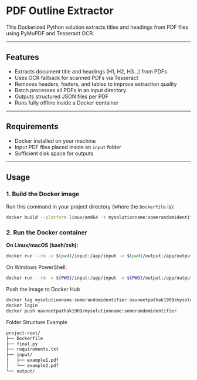 # PDF Outline Extractor

This Dockerized Python solution extracts titles and headings from PDF files using PyMuPDF and Tesseract OCR.

---

## Features

- Extracts document title and headings (H1, H2, H3…) from PDFs
- Uses OCR fallback for scanned PDFs via Tesseract
- Removes headers, footers, and tables to improve extraction quality
- Batch processes all PDFs in an input directory
- Outputs structured JSON files per PDF
- Runs fully offline inside a Docker container

---

## Requirements

- Docker installed on your machine
- Input PDF files placed inside an `input` folder
- Sufficient disk space for outputs

---

## Usage

### 1. Build the Docker image

Run this command in your project directory (where the `Dockerfile` is):

```bash
docker build --platform linux/amd64 -t mysolutionname:somerandomidentifier .
```

### 2. Run the Docker container

**On Linux/macOS (bash/zsh):**

```bash
docker run --rm -v $(pwd)/input:/app/input -v $(pwd)/output:/app/output --network none mysolutionname:somerandomidentifier
```
On Windows PowerShell:

```bash
docker run --rm -v ${PWD}/input:/app/input -v ${PWD}/output:/app/output --network none mysolutionname:somerandomidentifier
```

Push the image to Docker Hub
```bash
docker tag mysolutionname:somerandomidentifier navneetpathak1909/mysolutionname:somerandomidentifier
docker login
docker push navneetpathak1909/mysolutionname:somerandomidentifier
```
Folder Structure Example
```bash
project-root/
├── Dockerfile
├── final.py
├── requirements.txt
├── input/
│   ├── example1.pdf
│   └── example2.pdf
└── output/
```
